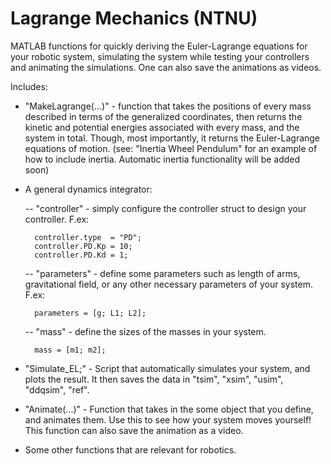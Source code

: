 # Lagrange Mechanics (NTNU)
MATLAB functions for quickly deriving the Euler-Lagrange equations for your robotic system, simulating the system while testing your controllers and animating the simulations. One can also save the animations as videos.

Includes:
- "MakeLagrange(...)" - function that takes the positions of every mass described in terms of the generalized coordinates, then returns the kinetic and potential energies associated with every mass, and the system in total. Though, most importantly, it returns the Euler-Lagrange equations of motion. (see: "Inertia Wheel Pendulum" for an example of how to include inertia. Automatic inertia functionality will be added soon)

- A general dynamics integrator:

    -- "controller" - simply configure the controller struct to design your controller. F.ex:

        controller.type  = "PD"; 
        controller.PD.Kp = 10; 
        controller.PD.Kd = 1;

    -- "parameters" - define some parameters such as length of arms, gravitational field, or any other necessary parameters of your system. F.ex: 
    
        parameters = [g; L1; L2];

    -- "mass"       - define the sizes of the masses in your system. 
    
        mass = [m1; m2];

- "Simulate_EL;" - Script that automatically simulates your system, and plots the result. It then saves the data in "tsim", "xsim", "usim", "ddqsim", "ref".

- "Animate(...)" - Function that takes in the some object that you define, and animates them. Use this to see how your system moves yourself! This function can also save the animation as a video.

- Some other functions that are relevant for robotics.
